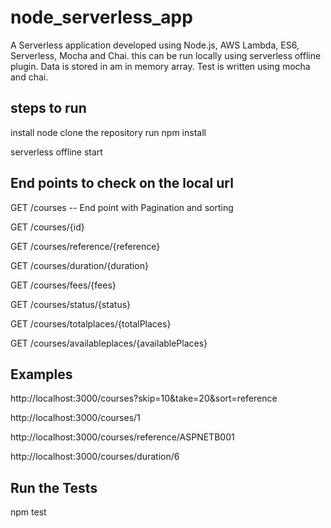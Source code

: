 # node_serverless_app
A Serverless application developed using Node.js, AWS Lambda, ES6, Serverless, Mocha and Chai.
this can be run locally using serverless offline plugin.
Data is stored in am in memory array.
Test is written using mocha and chai.

steps to run
--------- 
install node
clone the repository
run npm install

serverless offline start

End points to check on the local url
----------
GET /courses  -- End point with Pagination and sorting

GET /courses/{id}

GET /courses/reference/{reference}

GET /courses/duration/{duration}

GET /courses/fees/{fees}

GET /courses/status/{status}

GET /courses/totalplaces/{totalPlaces}

GET /courses/availableplaces/{availablePlaces}

Examples
---
http://localhost:3000/courses?skip=10&take=20&sort=reference

http://localhost:3000/courses/1

http://localhost:3000/courses/reference/ASPNETB001

http://localhost:3000/courses/duration/6

Run the Tests
---
npm test